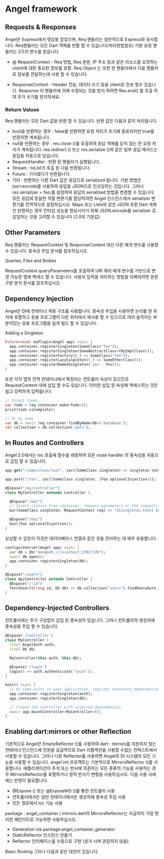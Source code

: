 # Angel framework 

## Requests & Responses

Angel은 Express에서 영감을 얻었으며, Req 핸들러는 일반적으로 Express와 유사합니다.
Req핸들러는 모든 Dart 객체를 반활 할 수 있습니다(처리방법참조) 기본 요청 핸들러는 2가지 변수를  받습니다.

* @ RequestContext - Req 방법, Req 본문, IP 주소 등과 같은 리소스를 요청하는 client에 대한 중요한 정보를 포함.    Req Object 는 또한 한 핸들러에서 다음 핸들러로 정보를 전달하는데 사용 할 수 있습니다.

*    ResponseContext - Header 전송, 데이티 쓰기 등을 client로 전송 할수 있습니다. Response 이 핸들러에 의해 수정되는 것을 방지 하려면  Res.end() 를 호출 하여 추가 쓰기를 방지하세요.

### Return Valuse

Req 핸들러는 모든 Dart 값을 반환 할 수 있습니다. 반환 값은 다음과 같이 처리됩니다.

*  bool을 반환하는 경우 : false를 반환하면 요청 처리가 조기에 종료되지만 true를 반환하면 계속됩니다.
*  null을 반환하는 경우 : res.close ()를 호출하여 응답 객체를 닫지 않는 한 요청 처리가 계속됩니다. res.redirect () 또는 res.serialize ()와 같은 일부 응답 메서드는 응답을 자동으로 닫습니다.
*  RequestHandler : 반환 된 핸들러가 실행됩니다.
*  Stream : toList가 호출 된 다음 반환됩니다.
*  Future : 기다렸다가 반환됩니다.
*  기타 : 반환하는 다른 Dart 값은 응답으로  serialized 됩니다. 기본 방법은 json.encode를 사용하여 응답을 JSON으로 인코딩하는 것입니다. 그러나 res.serializer = foo;를 설정하여 응답의 serialized 방법을 변경할 수 있습니다. 모든 응답에 동일한 직렬 변환기를 할당하려면 Angel 인스턴스에서 serializer 변환기를 전역적으로 설정하십시오.  Maps 또는 Lists와 같은 JSON 호환 Dart 개체 만 반환하는 경우 런타임 성능을 향상시키기 위해 JSON.encode를 serializer 로 삽입하는 것을 고려할 수 있습니다 (2.0의 기본값).


## Other Parameters

Req 핸들러는 RequestContext 및 ResponseContext 대신 다른 매개 변수를 사용할 수 있습니다. 종속성 주입 문서를 참조하십시오.

Queries, Files and Bodies

RequestContext.queryParameters를 호출하여 URI 쿼리 매개 변수를 기반으로 변경 가능한 맵에 액세스 할 수 있습니다.
사용자 입력을 처리하는 방법을 이해하려면 본문 구문 분석 문서를 참조하십시오.


## Dependency Injection

Angel은 DI에 컨테이너 계층 구조를 사용합니다. 종속성 주입을 사용하면 논리를 한 위치에 포함하고 응용 프로그램의 다른 위치에서 재사용 할 수 있으므로 여러 움직이는 부분이있는 응용 프로그램을 쉽게 빌드 할 수 있습니다.

Adding a Singleton
```dart
Future<void> myPlugin(Angel app) async {
  app.container.registerSingleton(SomeClass("foo"));
  app.container.registerSingleton<SomeAbstractClass>(MyImplClass());
  app.container.registerFactory((_) => SomeClass("foo"));
  app.container.registerLazySingleton((_) => SomeOtherClass());
  app.container.registerNamedSingleton('yes', Yes());
}
```

또한 각각 앱의 전역 컨테이너에서 확장되는 컨트롤러 속성이 있으므로 RequestContext 내에 삽입 할 수도 있습니다.
이러한 삽입 된 속성에 액세스하는 것은 쉽고 강력하게 입력됩니다.
```dart
// Inject types.
var todo = req.container.make<Todo>();
print(todo.isComplete);

// Or by name
var db = await req.container.findByName<Db>('database');
var collection = db.collection('pets');
```

## In Routes and Controllers

Angel 2.0에서는 ioc 호출에 함수를 래핑하여 모든  route handler 의 종속성을 자동으로 삽입 할 수 있습니다.
```dart
app.get("/some/class/text", ioc((SomeClass singleton) => singleton.text)); // Always "foo"

app.post("/foo", ioc((SomeClass singleton, {Foo optionalInjection}));

@Expose("/my/controller")
class MyController extends Controller {

  @Expose("/bar")
  // Inject classes from container, request parameters or the request/response context :)
  bar(SomeClass singleton, RequestContext req) => "${singleton.text} bar"; // Always "foo bar"

  @Expose("/baz")
  baz({Foo optionalInjection});
}
```

상상할 수 있듯이 이것은 데이터베이스 연결과 같은 것을 관리하는 데 매우 유용합니다.
```dart
configureServer(Angel app) async {
  var db = Db("mongodb://localhost:27017/db");
  await db.open();
  app.container.registerSingleton(db);
}

@Expose("/users")
class ApiController extends Controller {
  @Expose("/:id")
  fetchUser(String id, Db db) => db.collection("users").findOne(where.id(ObjectId.fromHexString(id)));
}
```

## Dependency-Injected Controllers

컨트롤러에는 추가 구성없이 삽입 된 종속성이 있습니다. 그러나 컨트롤러의 생성자에 종속성을 주입 할 수 있습니다.
```dart
@Expose('/controller')
class MyController {
  final AngelAuth auth;
  final Db db;

  MyController(this.auth, this.db);

  @Expose('/login')
  login() => auth.authenticate('local');
}

main() async {
  // At some point in your application, register necessary dependencies as singletons...
  app.container.registerSingleton(auth);
  app.container.registerSingleton(db);

  // Create the controller with injected dependencies
  await app.mountController<MyController>();
}
```

## Enabling dart:mirrors or other Reflection

기본적으로 Angel은 EmptyReflector ()를 사용하여 dart : mirrors를 지원하지 않는 컨테이너 인스턴스에 전원을 공급하므로 Dart 리플렉션을 사용할 수없는 컨텍스트에서 사용할 수 있습니다.
그러나 다른 Reflector를 사용하면 Angel의 DI 시스템의 모든 기능을 사용할 수 있습니다. angel init 프로젝트는 기본적으로 MirrorsReflector ()를 사용합니다.
애플리케이션이 주석 또는 반사에 의존하는 모든 종류의 기능을 사용하는 경우 MirrorsReflector를 포함하거나 정적 반사기 변형을 사용하십시오.
다음 사용 사례에는 반영이 필요합니다.
 * @Expose () 또는 @ExposeWS ()를 통한 컨트롤러 사용
 * 컨트롤러에서든 일반 컨테이너에서든 생성자에 종속성 주입 사용
 * 모든 경로에서 ioc 기능 사용

package : angel_container / mirrors.dart의 MirrorsReflector는 지금까지 가장 편리한 패턴이므로 가능하면 사용하십시오.
 * Generation via package:angel_container_generator
 * StaticReflector 인스턴스 만들기
 * Reflector 인터페이스를 수동으로 구현 (성가 시며 권장하지 않음)
 
 
Basic Routing
그러나 다음과 같은 대안이 있습니다.



